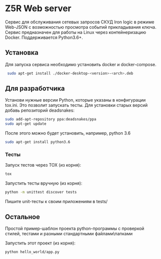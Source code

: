 # Z5R Web server

Сервис для обслуживания сетевых запросов СКУД Iron logic в режиме Web-JSON с возможностью просмотра событий 
прикладывания ключа.
Сервис предназначен для работы на Linux через контейнеризацию Docker. Поддерживается Python3.6+.

## Установка

Для запуска сервиса необходимо установить docker и docker-compose.
```bash
 sudo apt-get install ./docker-desktop-<version>-<arch>.deb
```

## Для разработчика

Установи нужные версии Python, которые указаны в конфигурации tox.ini. Это позволит запускать тесты.
Для установки старых версий добавь репозиторий deadsnakes:
```bash
sudo add-apt-repository ppa:deadsnakes/ppa
sudo apt-get update
```
После этого можно будет установить, например, python 3.6

```bash
sudo apt-get install python3.6
```

### Тесты

Запуск тестов через TOX (из корня): 
```bash
tox
```

Запустить тесты вручную (из корня):
```bash
python -m unittest discover tests
```

Пишите unit-тесты к своим приложениям в tests/

## Остальное

Простой пример-шаблон проекта python-программы с проверкой стилей, тестами и разными стандартными файлами\папками  

Запустить этот проект (из корня):
```bash
python hello_world/app.py
```